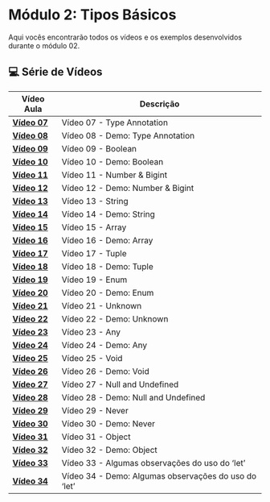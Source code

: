 # Módulo 2: Tipos Básicos  

Aqui vocês encontrarão todos os vídeos e os exemplos desenvolvidos durante o módulo 02.

## 💻 Série de Vídeos

| Vídeo Aula | Descrição |
|---|---|
| **[Vídeo 07](https://youtu.be/ocjS96i27zk)** | Vídeo 07 - Type Annotation |
| **[Vídeo 08](https://youtu.be/BmLMwwWNblI)** | Vídeo 08 - Demo: Type Annotation |
| **[Vídeo 09]()** | Vídeo 09 - Boolean |
| **[Vídeo 10]()** | Vídeo 10 - Demo: Boolean |
| **[Vídeo 11]()** | Vídeo 11 - Number & Bigint |
| **[Vídeo 12]()** | Vídeo 12 - Demo: Number & Bigint |
| **[Vídeo 13]()** | Vídeo 13 - String |
| **[Vídeo 14]()** | Vídeo 14 - Demo: String |
| **[Vídeo 15]()** | Vídeo 15 - Array |
| **[Vídeo 16]()** | Vídeo 16 - Demo: Array |
| **[Vídeo 17]()** | Vídeo 17 - Tuple |
| **[Vídeo 18]()** | Vídeo 18 - Demo: Tuple |
| **[Vídeo 19]()** | Vídeo 19 - Enum |
| **[Vídeo 20]()** | Vídeo 20 - Demo: Enum |
| **[Vídeo 21]()** | Vídeo 21 - Unknown |
| **[Vídeo 22]()** | Vídeo 22 - Demo: Unknown |
| **[Vídeo 23]()** | Vídeo 23 - Any |
| **[Vídeo 24]()** | Vídeo 24 - Demo: Any |
| **[Vídeo 25]()** | Vídeo 25 - Void |
| **[Vídeo 26]()** | Vídeo 26 - Demo: Void |
| **[Vídeo 27]()** | Vídeo 27 - Null and Undefined |
| **[Vídeo 28]()** | Vídeo 28 - Demo: Null and Undefined |
| **[Vídeo 29]()** | Vídeo 29 - Never |
| **[Vídeo 30]()** | Vídeo 30 - Demo: Never |
| **[Vídeo 31]()** | Vídeo 31 - Object |
| **[Vídeo 32]()** | Vídeo 32 - Demo: Object |
| **[Vídeo 33]()** | Vídeo 33 - Algumas observações do uso do ‘let’ |
| **[Vídeo 34]()** | Vídeo 34 - Demo: Algumas observações do uso do ‘let’ |
 